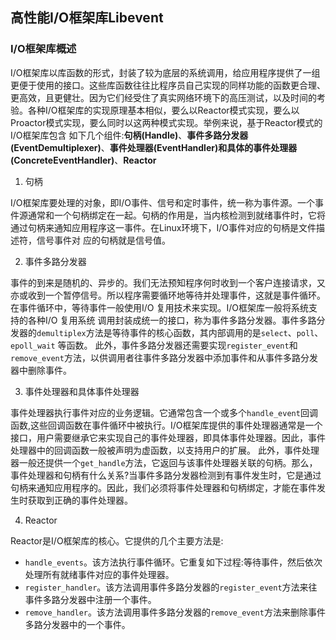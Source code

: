 ## 高性能I/O框架库Libevent

### I/O框架库概述
I/O框架库以库函数的形式，封装了较为底层的系统调用，给应用程序提供了一组更便于使用的接口。这些库函数往往比程序员自己实现的同样功能的函数更合理、更高效，且更健壮。因为它们经受住了真实网络环境下的高压测试，以及时间的考验。各种I/O框架库的实现原理基本相似，要么以Reactor模式实现，要么以Proactor模式实现，要么同时以这两种模式实现。举例来说，基于Reactor模式的I/O框架库包含
如下几个组件:**句柄(Handle)**、**事件多路分发器(EventDemultiplexer)**、**事件处理器(EventHandler)**和**具体的事件处理器(ConcreteEventHandler)**、**Reactor**

1. 句柄

I/O框架库要处理的对象，即I/O事件、信号和定时事件，统一称为事件源。一个事件源通常和一个句柄绑定在一起。句柄的作用是，当内核检测到就绪事件时，它将通过句柄来通知应用程序这一事件。在Linux环境下，I/O事件对应的句柄是文件描述符，信号事件对
应的句柄就是信号值。

2. 事件多路分发器

事件的到来是随机的、异步的。我们无法预知程序何时收到一个客户连接请求，又亦或收到一个暂停信号。所以程序需要循环地等待并处理事件，这就是事件循环。在事件循环中，等待事件一般使用I/O 复用技术来实现。I/O框架库一般将系统支持的各种I/O 复用系统
调用封装成统一的接口，称为事件多路分发器。事件多路分发器的`demultiplex`方法是等待事件的核心函数，其内部调用的是`select`、`poll`、`epoll_wait` 等函数。
此外，事件多路分发器还需要实现`register_event`和`remove_event`方法，以供调用者往事件多路分发器中添加事件和从事件多路分发器中删除事件。

3. 事件处理器和具体事件处理器

事件处理器执行事件对应的业务逻辑。它通常包含一个或多个`handle_event`回调函数,这些回调函数在事件循环中被执行。I/O框架库提供的事件处理器通常是一个接口，用户需要继承它来实现自己的事件处理器，即具体事件处理器。因此，事件处理器中的回调函数一般被声明为虚函数，以支持用户的扩展。
此外，事件处理器一般还提供一个`get_handle`方法，它返回与该事件处理器关联的句柄。那么，事件处理器和句柄有什么关系?当事件多路分发器检测到有事件发生时，它是通过句柄来通知应用程序的。因此，我们必须将事件处理器和句柄绑定，才能在事件发生时获取到正确的事件处理器。

4. Reactor

Reactor是I/O框架库的核心。它提供的几个主要方法是:
- `handle_events`。该方法执行事件循环。它重复如下过程:等待事件，然后依次处理所有就绪事件对应的事件处理器。
- `register_handler`。该方法调用事件多路分发器的`register_event`方法来往事件多路分发器中注册一个事件。
- `remove_handler`。该方法调用事件多路分发器的`remove_event`方法来删除事件多路分发器中的一个事件。